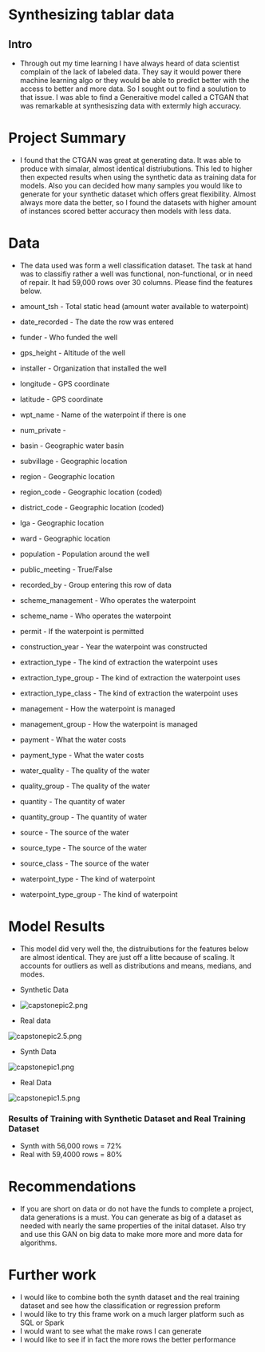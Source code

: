 # Synthesizing tablar data

## Intro 
- Through out my time learning I have always heard of data scientist complain of the lack of labeled data.  They say it would power there machine learning algo or they would be able to predict better with the access to better and more data.  So I sought out to find a soulution to that issue.  I was able to find a Generaitive model called a CTGAN that was remarkable at synthesiszing data with extermly high accuracy.

# Project Summary 
-  I found that the CTGAN was great at generating data.  It was able to produce with simalar, almost identical distriubutions.  This led to higher then expected results when using the synthetic data as training data for models. Also you can decided how many samples you would like to generate for your synthetic dataset which offers great flexibility.  Almost always more data the better, so I found the datasets with higher amount of instances scored better accuracy then models with less data.

# Data
- The data used was form a well classification dataset.  The task at hand was to classifiy rather a well was functional, non-functional, or in need of repair.  It had 59,000 rows over 30 columns. Please find the features below.



- amount_tsh - Total static head (amount water available to waterpoint)
- date_recorded - The date the row was entered
- funder - Who funded the well
- gps_height - Altitude of the well
- installer - Organization that installed the well
- longitude - GPS coordinate
- latitude - GPS coordinate
- wpt_name - Name of the waterpoint if there is one
- num_private -
- basin - Geographic water basin
- subvillage - Geographic location
- region - Geographic location
- region_code - Geographic location (coded)
- district_code - Geographic location (coded)
- lga - Geographic location
- ward - Geographic location
- population - Population around the well
- public_meeting - True/False
- recorded_by - Group entering this row of data
- scheme_management - Who operates the waterpoint
- scheme_name - Who operates the waterpoint
- permit - If the waterpoint is permitted
- construction_year - Year the waterpoint was constructed
- extraction_type - The kind of extraction the waterpoint uses
- extraction_type_group - The kind of extraction the waterpoint uses
- extraction_type_class - The kind of extraction the waterpoint uses
- management - How the waterpoint is managed
- management_group - How the waterpoint is managed
- payment - What the water costs
- payment_type - What the water costs
- water_quality - The quality of the water
- quality_group - The quality of the water
- quantity - The quantity of water
- quantity_group - The quantity of water
- source - The source of the water
- source_type - The source of the water
- source_class - The source of the water
- waterpoint_type - The kind of waterpoint
- waterpoint_type_group - The kind of waterpoint



# Model Results
- This model did very well the, the distruibutions for the features below are almost identical.  They are just off a litte because of scaling. It accounts for outliers as well as distributions and means, medians, and modes.


- Synthetic Data

- ![capstonepic2.png](capstonepic2.png)

- Real data

![capstonepic2.5.png](capstonepic2.5.png)

- Synth Data

![capstonepic1.png](capstonepic1.png)

- Real Data

![capstonepic1.5.png](capstonepic1.5.png)

### Results of Training with Synthetic Dataset and Real Training Dataset
- Synth with 56,000 rows  = 72%
- Real with 59,4000 rows = 80%

# Recommendations
- If you are short on data or do not have the funds to complete a project, data generations is a must.  You can generate as big of a dataset as needed with nearly the same properties of the inital dataset.  Also try and use this GAN on big data to make more more and more data for algorithms.

# Further work
- I would like to combine both the synth dataset and the real training dataset and see how the classification or regression preform
- I would like to try this frame work on a much larger platform such as SQL or Spark
- I would want to see what the make rows I can generate 
- I would like to see if in fact the more rows the better performance 
